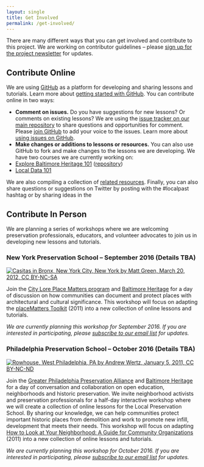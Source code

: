 ```yaml
---
layout: single
title: Get Involved
permalink: /get-involved/
---
```


There are many different ways that you can get involved and contribute to this project. We are working on contributor guidelines – please [sign up for the project newsletter](http://tinyletter.com/localpreservation) for updates.   

## Contribute Online

We are using [GitHub](http://github.com) as a platform for developing and sharing lessons and tutorials. Learn more about [getting started with GitHub](http://readwrite.com/2013/09/30/understanding-github-a-journey-for-beginners-part-1/). You can contribute online in two ways:

- **Comment on issues.** Do you have suggestions for new lessons? Or comments on existing lessons? We are using the [issue tracker on our main repository](https://github.com/localpreservation/localpreservation.github.io/issues) to share questions and opportunities for comment. Please [join GitHub](https://github.com/join) to add your voice to the issues. Learn more about [using issues on GitHub](https://guides.github.com/features/issues/).
- **Make changes or additions to lessons or resources.** You can also use GitHub to fork and make changes to the lessons we are developing. We have two courses we are currently working on:
 - [Explore Baltimore Heritage 101](http://baltimoreheritage.github.io/explore-101/) ([repository](github.com/baltimoreheritage/explore-101))
 - [Local Data 101](https://github.com/localpreservation/localdata101)

 We are also compiling a collection of [related resources](https://github.com/localpreservation/resources). Finally, you can also share questions or suggestions on Twitter by posting with the #localpast hashtag or by sharing ideas in the

## Contribute In Person

We are planning a series of workshops where we are welcoming preservation professionals, educators, and volunteer advocates to join us in developing new lessons and tutorials.

### New York Preservation School – September 2016 (Details TBA)

[![Casitas in Bronx, New York City, New York by Matt Green, March 20, 2012, CC BY-NC-SA](https://c1.staticflickr.com/7/6034/7001608703_21740ccc57_b.jpg)](https://www.flickr.com/photos/imjustwalkin/7001608703/)

Join the [City Lore Place Matters program](http://placematters.net/) and [Baltimore Heritage](http://baltimoreheritage.org/) for a day of discussion on how communities can document and protect places with architectural and cultural significance. This workshop will focus on adapting the [placeMatters Toolkit](http://placematters.net/node/13) (2011) into a new collection of online lessons and tutorials.

_We are currently planning this workshop for September 2016. If you are interested in participating, please [subscribe to our email list](http://tinyletter.com/localpreservation) for updates._

### Philadelphia Preservation School – October 2016 (Details TBA)

[![Rowhouse, West Philadelphia, PA by Andrew Wertz, January 5, 2011, CC BY-NC-ND](https://c2.staticflickr.com/6/5208/5339096182_0ab230cef2_b.jpg)](https://www.flickr.com/photos/awertz/5339096182/)

Join the [Greater Philadelphia Preservation Alliance](http://www.preservationalliance.com/) and [Baltimore Heritage](http://baltimoreheritage.org/) for a day of conversation and collaboration on open education, neighborhoods and historic preservation. We invite neighborhood activists and preservation professionals for a half-day interactive workshop where we will create a collection of online lessons for the Local Preservation School. By sharing our knowledge, we can help communities protect important historic places from demolition and work to promote new infill, development that meets their needs. This workshop will focus on adapting [How to Look at Your Neighborhood: A Guide for Community Organizations](http://www.preservationalliance.com/files/HowToLook_Final2011.pdf) (2011) into a new collection of online lessons and tutorials.

_We are currently planning this workshop for October 2016. If you are interested in participating, please [subscribe to our email list](http://tinyletter.com/localpreservation) for updates._

